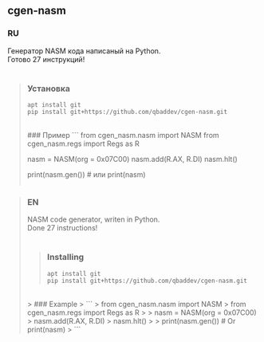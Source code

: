 ## cgen-nasm

 ### RU
 Генератор NASM кода написаный на Python.<br>
 Готово 27 инструкций!<br>
 <br>
> ### Установка
> ```
> apt install git
> pip install git+https://github.com/qbaddev/cgen-nasm.git
> ```
> <br>
> ### Пример
> ```
> from cgen_nasm.nasm import NASM
> from cgen_nasm.regs import Regs as R
>
> nasm = NASM(org = 0x07C00)
> nasm.add(R.AX, R.DI)
> nasm.hlt()
>
> print(nasm.gen()) # или print(nasm)
> ```

> ### EN
> NASM code generator, writen in Python.<br>
> Done 27 instructions!<br>
> <br>
> > ### Installing
> > ```
> > apt install git
> > pip install git+https://github.com/qbaddev/cgen-nasm.git
> > ```
> <br>
> > ### Example
> > ```
> > from cgen_nasm.nasm import NASM
> > from cgen_nasm.regs import Regs as R
> >
> > nasm = NASM(org = 0x07C00)
> > nasm.add(R.AX, R.DI)
> > nasm.hlt()
> >
> > print(nasm.gen()) # Or print(nasm)
> > ```
